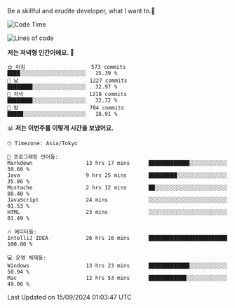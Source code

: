 Be a skillful and erudite developer, what I want to.👶

<!--START_SECTION:waka-->
![Code Time](http://img.shields.io/badge/Code%20Time-1%2C270%20hrs%2027%20mins-blue)

![Lines of code](https://img.shields.io/badge/%EC%A0%80%EB%8A%94%20%EC%97%AC%ED%83%9C%EA%B9%8C%EC%A7%80%20-2.9%20million%20%EC%A4%84%EC%9D%98%20%EC%BD%94%EB%93%9C%EB%A5%BC%20%EC%9E%91%EC%84%B1%ED%96%88%EC%96%B4%EC%9A%94.-blue)

**저는 저녁형 인간이에요. 🦉** 

```text
🌞 아침                     573 commits         ████░░░░░░░░░░░░░░░░░░░░░   15.39 % 
🌆 낮　                     1227 commits        ████████░░░░░░░░░░░░░░░░░   32.97 % 
🌃 저녁                     1218 commits        ████████░░░░░░░░░░░░░░░░░   32.72 % 
🌙 밤　                     704 commits         █████░░░░░░░░░░░░░░░░░░░░   18.91 % 
```


📊 **저는 이번주를 이렇게 시간을 보냈어요.** 

```text
🕑︎ Timezone: Asia/Tokyo

💬 프로그래밍 언어들: 
Markdown                 13 hrs 17 mins      █████████████░░░░░░░░░░░░   50.60 % 
Java                     9 hrs 25 mins       █████████░░░░░░░░░░░░░░░░   35.86 % 
Mustache                 2 hrs 12 mins       ██░░░░░░░░░░░░░░░░░░░░░░░   08.40 % 
JavaScript               24 mins             ░░░░░░░░░░░░░░░░░░░░░░░░░   01.53 % 
HTML                     23 mins             ░░░░░░░░░░░░░░░░░░░░░░░░░   01.49 % 

🔥 에디터들: 
IntelliJ IDEA            26 hrs 16 mins      █████████████████████████   100.00 % 

💻 운영 체제들: 
Windows                  13 hrs 23 mins      █████████████░░░░░░░░░░░░   50.94 % 
Mac                      12 hrs 53 mins      ████████████░░░░░░░░░░░░░   49.06 % 
```


 Last Updated on 15/09/2024 01:03:47 UTC
<!--END_SECTION:waka-->

